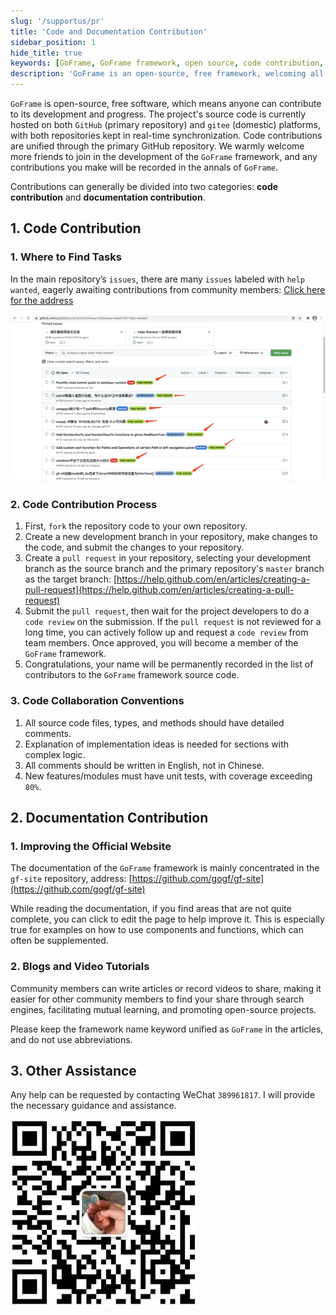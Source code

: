 ```yaml
---
slug: '/supportus/pr'
title: 'Code and Documentation Contribution'
sidebar_position: 1
hide_title: true
keywords: [GoFrame, GoFrame framework, open source, code contribution, documentation contribution, GitHub, gitee, open source project, PR process, framework development]
description: 'GoFrame is an open-source, free framework, welcoming all developers to contribute to its code and documentation. Through the main GitHub repository, you can take part in code contribution and be part of our development history. Additionally, you can help promote the GoFrame framework by improving official documentation, writing blogs, or creating videos.'
---
```


`GoFrame` is open-source, free software, which means anyone can contribute to its development and progress. The project's source code is currently hosted on both `GitHub` (primary repository) and `gitee` (domestic) platforms, with both repositories kept in real-time synchronization. Code contributions are unified through the primary GitHub repository. We warmly welcome more friends to join in the development of the `GoFrame` framework, and any contributions you make will be recorded in the annals of `GoFrame`.

Contributions can generally be divided into two categories: **code contribution** and **documentation contribution**.

## 1. Code Contribution

### 1. Where to Find Tasks

In the main repository’s `issues`, there are many `issues` labeled with `help wanted`, eagerly awaiting contributions from community members: [Click here for the address](https://github.com/gogf/gf/issues?q=is%3Aissue+is%3Aopen+label%3A%22help+wanted%22)

![](/markdown/3138f105d604376eec1a9ec583359ec3.png)

### 2. Code Contribution Process

1. First, `fork` the repository code to your own repository.
2. Create a new development branch in your repository, make changes to the code, and submit the changes to your repository.
3. Create a `pull request` in your repository, selecting your development branch as the source branch and the primary repository's `master` branch as the target branch: [https://help.github.com/en/articles/creating-a-pull-request](https://help.github.com/en/articles/creating-a-pull-request)
4. Submit the `pull request`, then wait for the project developers to do a `code review` on the submission. If the `pull request` is not reviewed for a long time, you can actively follow up and request a `code review` from team members. Once approved, you will become a member of the `GoFrame` framework.
5. Congratulations, your name will be permanently recorded in the list of contributors to the `GoFrame` framework source code.

### 3. Code Collaboration Conventions

1. All source code files, types, and methods should have detailed comments.
2. Explanation of implementation ideas is needed for sections with complex logic.
3. All comments should be written in English, not in Chinese.
4. New features/modules must have unit tests, with coverage exceeding `80%`.

## 2. Documentation Contribution

### 1. Improving the Official Website

The documentation of the `GoFrame` framework is mainly concentrated in the `gf-site` repository, address: [https://github.com/gogf/gf-site](https://github.com/gogf/gf-site)

While reading the documentation, if you find areas that are not quite complete, you can click to edit the page to help improve it. This is especially true for examples on how to use components and functions, which can often be supplemented.

### 2. Blogs and Video Tutorials

Community members can write articles or record videos to share, making it easier for other community members to find your share through search engines, facilitating mutual learning, and promoting open-source projects.

Please keep the framework name keyword unified as `GoFrame` in the articles, and do not use abbreviations.

## 3. Other Assistance

Any help can be requested by contacting WeChat `389961817`. I will provide the necessary guidance and assistance.

![img.png](img.png)